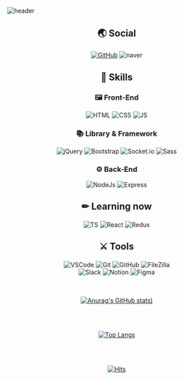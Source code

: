 ![header](https://capsule-render.vercel.app/api?type=Waving&color=auto&height=180&section=header&text=Yoonstar's%20github%20&fontSize=60)

## <p align="center"> 🌏 Social </p>

<div align="center">
<a href="https://github.com/yoonstar1996" target="_blank"><img alt="GitHub" src ="https://img.shields.io/badge/GitHub-181717.svg?&?style=plastic&logo=GitHub&logoColor=white"/></a>
<img alt="naver" src ="https://img.shields.io/badge/yagobo1110@naver.com-52db4b.svg?&?style=plastic&logo=Naver&logoColor=white"/>
</div>

## <p align="center"> 💪 Skills </p>

### <p align="center"> 🖼 Front-End </p>

<div align="center">
<img alt="HTML" src ="https://img.shields.io/badge/HTML-E34F26.svg?&style=plastic&logo=HTML5&logoColor=white"/>
<img alt="CSS" src ="https://img.shields.io/badge/CSS-1572B6.svg?&?style=plastic&logo=CSS3&logoColor=white"/>
<img alt="JS" src ="https://img.shields.io/badge/JavaScript-F7DF1E.svg?&?style=plastic&logo=JavaScript&logoColor=white"/>
</div>

### <p align="center"> 📚 Library & Framework </p>

<div align="center">
<img alt="jQuery" src ="https://img.shields.io/badge/jQuery-0769AD.svg?&?style=plastic&logo=jQuery&logoColor=white"/>
<img alt="Bootstrap" src ="https://img.shields.io/badge/Bootstrap-7952B3.svg?&?style=plastic&logo=Bootstrap&logoColor=white"/>
<img alt="Socket.io" src ="https://img.shields.io/badge/Socket.io-010101.svg?&?style=plastic&logo=Socket.io&logoColor=white"/>
  <img alt="Sass" src ="https://img.shields.io/badge/Sass-CC6699.svg?&?style=plastic&logo=Sass&logoColor=white"/>
</div>

### <p align="center"> ⚙ Back-End </p>

<div align="center">
<img alt="NodeJs" src ="https://img.shields.io/badge/Node.js-339933.svg?&?style=plastic&logo=Node.js&logoColor=white"/>
<img alt="Express" src ="https://img.shields.io/badge/Express-000000.svg?&?style=plastic&logo=Express&logoColor=white"/>
</div>

## <p align="center"> ✏ Learning now </p>

<div align="center">

<img alt="TS" src ="https://img.shields.io/badge/TypeScript-3178C6.svg?&?style=plastic&logo=TypeScript&logoColor=white"/>
<img alt="React" src ="https://img.shields.io/badge/React-61DAFB.svg?&?style=plastic&logo=React&logoColor=white"/>
<img alt="Redux" src ="https://img.shields.io/badge/Redux-7952B3.svg?&?style=plastic&logo=Redux&logoColor=white"/>
</div>

## <p align="center"> ⚔ Tools </p>

<div align="center">
<img alt="VSCode" src ="https://img.shields.io/badge/Visual Studio Code-007ACC.svg?&?style=plastic&logo=Visual Studio Code&logoColor=white"/>
<img alt="Git" src ="https://img.shields.io/badge/Git-F05032.svg?&?style=plastic&logo=Git&logoColor=white"/>
<img alt="GitHub" src ="https://img.shields.io/badge/GitHub-181717.svg?&?style=plastic&logo=GitHub&logoColor=white"/>
<img alt="FileZilla" src ="https://img.shields.io/badge/FileZilla-BF0000.svg?&?style=plastic&logo=FileZilla&logoColor=white"/>
<br>
<img alt="Slack" src ="https://img.shields.io/badge/Slack-4A154B.svg?&?style=plastic&logo=Slack&logoColor=white"/>
<img alt="Notion" src ="https://img.shields.io/badge/Notion-000000.svg?&?style=plastic&logo=Notion&logoColor=white"/>
<img alt="Figma" src ="https://img.shields.io/badge/Figma-F24E1E.svg?&?style=plastic&logo=Figma&logoColor=white"/>
</div>

<br>
<br>

<div align="center">

[![Anurag's GitHub stats](https://github-readme-stats.vercel.app/api?username=yoonstar1996&show_icons=true&theme=radical))](https://github.com/yoonstar1996/github-readme-stats)

<br>
<br>

[![Top Langs](https://github-readme-stats.vercel.app/api/top-langs/?username=yoonstar1996&layout=compact&exclude_repo=https://github.com/yoonstar1996/kdt-2nd)](https://github.com/yoonstar1996/github-readme-stats)

<br>
<br>

[![Hits](https://hits.seeyoufarm.com/api/count/incr/badge.svg?url=https://github.com/yoonstar1996%2Fgjbae1212%2Fhit-counter)](https://github.com/yoonstar1996)                    
</div>
